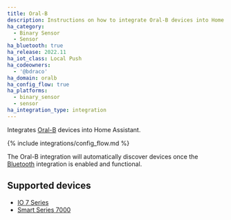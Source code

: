 ```yaml
---
title: Oral-B
description: Instructions on how to integrate Oral-B devices into Home Assistant.
ha_category:
  - Binary Sensor
  - Sensor
ha_bluetooth: true
ha_release: 2022.11
ha_iot_class: Local Push
ha_codeowners:
  - '@bdraco'
ha_domain: oralb
ha_config_flow: true
ha_platforms:
  - binary_sensor
  - sensor
ha_integration_type: integration
---
```


Integrates [Oral-B](https://oralb.com/) devices into Home Assistant.

{% include integrations/config_flow.md %}

The Oral-B integration will automatically discover devices once the [Bluetooth](/integrations/bluetooth) integration is enabled and functional.

## Supported devices

- [IO 7 Series](https://oralb.com/en-us/products/electric-toothbrushes/oralbio)
- [Smart Series 7000](https://oralb.com/en-us/products/electric-toothbrushes/smart-7000-rechargeable-electric-toothbrush/)
